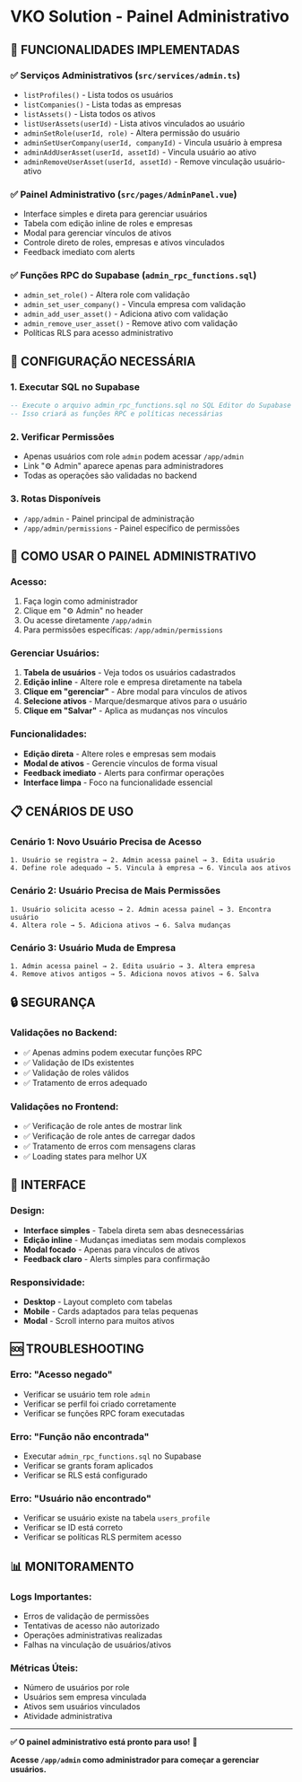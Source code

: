 # VKO Solution - Painel Administrativo

## 🎯 **FUNCIONALIDADES IMPLEMENTADAS**

### **✅ Serviços Administrativos (`src/services/admin.ts`)**
- `listProfiles()` - Lista todos os usuários
- `listCompanies()` - Lista todas as empresas
- `listAssets()` - Lista todos os ativos
- `listUserAssets(userId)` - Lista ativos vinculados ao usuário
- `adminSetRole(userId, role)` - Altera permissão do usuário
- `adminSetUserCompany(userId, companyId)` - Vincula usuário à empresa
- `adminAddUserAsset(userId, assetId)` - Vincula usuário ao ativo
- `adminRemoveUserAsset(userId, assetId)` - Remove vinculação usuário-ativo

### **✅ Painel Administrativo (`src/pages/AdminPanel.vue`)**
- Interface simples e direta para gerenciar usuários
- Tabela com edição inline de roles e empresas
- Modal para gerenciar vínculos de ativos
- Controle direto de roles, empresas e ativos vinculados
- Feedback imediato com alerts

### **✅ Funções RPC do Supabase (`admin_rpc_functions.sql`)**
- `admin_set_role()` - Altera role com validação
- `admin_set_user_company()` - Vincula empresa com validação
- `admin_add_user_asset()` - Adiciona ativo com validação
- `admin_remove_user_asset()` - Remove ativo com validação
- Políticas RLS para acesso administrativo

## 🔧 **CONFIGURAÇÃO NECESSÁRIA**

### **1. Executar SQL no Supabase**
```sql
-- Execute o arquivo admin_rpc_functions.sql no SQL Editor do Supabase
-- Isso criará as funções RPC e políticas necessárias
```

### **2. Verificar Permissões**
- Apenas usuários com role `admin` podem acessar `/app/admin`
- Link "⚙️ Admin" aparece apenas para administradores
- Todas as operações são validadas no backend

### **3. Rotas Disponíveis**
- `/app/admin` - Painel principal de administração
- `/app/admin/permissions` - Painel específico de permissões

## 🚀 **COMO USAR O PAINEL ADMINISTRATIVO**

### **Acesso:**
1. Faça login como administrador
2. Clique em "⚙️ Admin" no header
3. Ou acesse diretamente `/app/admin`
4. Para permissões específicas: `/app/admin/permissions`

### **Gerenciar Usuários:**
1. **Tabela de usuários** - Veja todos os usuários cadastrados
2. **Edição inline** - Altere role e empresa diretamente na tabela
3. **Clique em "gerenciar"** - Abre modal para vínculos de ativos
4. **Selecione ativos** - Marque/desmarque ativos para o usuário
5. **Clique em "Salvar"** - Aplica as mudanças nos vínculos

### **Funcionalidades:**
- **Edição direta** - Altere roles e empresas sem modais
- **Modal de ativos** - Gerencie vínculos de forma visual
- **Feedback imediato** - Alerts para confirmar operações
- **Interface limpa** - Foco na funcionalidade essencial

## 📋 **CENÁRIOS DE USO**

### **Cenário 1: Novo Usuário Precisa de Acesso**
```
1. Usuário se registra → 2. Admin acessa painel → 3. Edita usuário
4. Define role adequado → 5. Vincula à empresa → 6. Vincula aos ativos
```

### **Cenário 2: Usuário Precisa de Mais Permissões**
```
1. Usuário solicita acesso → 2. Admin acessa painel → 3. Encontra usuário
4. Altera role → 5. Adiciona ativos → 6. Salva mudanças
```

### **Cenário 3: Usuário Muda de Empresa**
```
1. Admin acessa painel → 2. Edita usuário → 3. Altera empresa
4. Remove ativos antigos → 5. Adiciona novos ativos → 6. Salva
```

## 🔒 **SEGURANÇA**

### **Validações no Backend:**
- ✅ Apenas admins podem executar funções RPC
- ✅ Validação de IDs existentes
- ✅ Validação de roles válidos
- ✅ Tratamento de erros adequado

### **Validações no Frontend:**
- ✅ Verificação de role antes de mostrar link
- ✅ Verificação de role antes de carregar dados
- ✅ Tratamento de erros com mensagens claras
- ✅ Loading states para melhor UX

## 🎨 **INTERFACE**

### **Design:**
- **Interface simples** - Tabela direta sem abas desnecessárias
- **Edição inline** - Mudanças imediatas sem modais complexos
- **Modal focado** - Apenas para vínculos de ativos
- **Feedback claro** - Alerts simples para confirmação

### **Responsividade:**
- **Desktop** - Layout completo com tabelas
- **Mobile** - Cards adaptados para telas pequenas
- **Modal** - Scroll interno para muitos ativos

## 🆘 **TROUBLESHOOTING**

### **Erro: "Acesso negado"**
- Verificar se usuário tem role `admin`
- Verificar se perfil foi criado corretamente
- Verificar se funções RPC foram executadas

### **Erro: "Função não encontrada"**
- Executar `admin_rpc_functions.sql` no Supabase
- Verificar se grants foram aplicados
- Verificar se RLS está configurado

### **Erro: "Usuário não encontrado"**
- Verificar se usuário existe na tabela `users_profile`
- Verificar se ID está correto
- Verificar se políticas RLS permitem acesso

## 📊 **MONITORAMENTO**

### **Logs Importantes:**
- Erros de validação de permissões
- Tentativas de acesso não autorizado
- Operações administrativas realizadas
- Falhas na vinculação de usuários/ativos

### **Métricas Úteis:**
- Número de usuários por role
- Usuários sem empresa vinculada
- Ativos sem usuários vinculados
- Atividade administrativa

---

**✅ O painel administrativo está pronto para uso!** 🎉

**Acesse `/app/admin` como administrador para começar a gerenciar usuários.**
